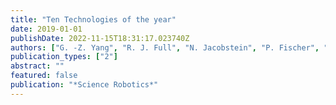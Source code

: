 ```yaml
---
title: "Ten Technologies of the year"
date: 2019-01-01
publishDate: 2022-11-15T18:31:17.023740Z
authors: ["G. -Z. Yang", "R. J. Full", "N. Jacobstein", "P. Fischer", "J. Bellingham", "H. Choset", "H. Christensen", "P. Dario", "B. J. Nelson", "R. Taylor"]
publication_types: ["2"]
abstract: ""
featured: false
publication: "*Science Robotics*"
---
```


